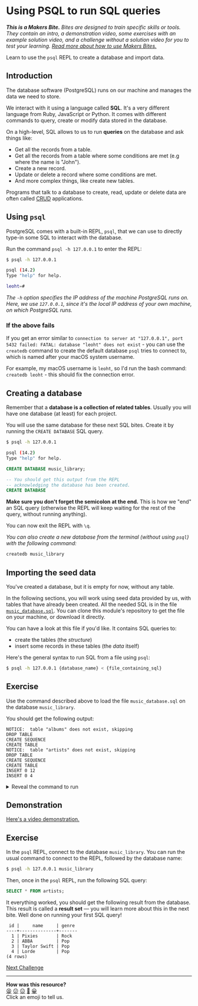 # Using PSQL to run SQL queries

_**This is a Makers Bite.** Bites are designed to train specific skills or
tools. They contain an intro, a demonstration video, some exercises with an
example solution video, and a challenge without a solution video for you to test
your learning. [Read more about how to use Makers
Bites.](https://github.com/makersacademy/course/blob/main/labels/bites.md)_

Learn to use the `psql` REPL to create a database and import data.

<!-- OMITTED -->

## Introduction

The database software (PostgreSQL) runs on our machine and manages the data we need to store.

We interact with it using a language called **SQL**. It's a very different language from Ruby, JavaScript or Python. It comes with different commands to query, create or modify data stored in the database.

On a high-level, SQL allows to us to run **queries** on the database and ask things like:
  * Get all the records from a table.
  * Get all the records from a table where some conditions are met (e.g where the name is "John").
  * Create a new record.
  * Update or delete a record where some conditions are met.
  * And more complex things, like create new tables.

Programs that talk to a database to create, read, update or delete data are often called [CRUD](https://en.wikipedia.org/wiki/Create,_read,_update_and_delete) applications.

## Using `psql`

PostgreSQL comes with a built-in REPL, `psql`, that we can use to directly type-in some SQL to interact with the database.

Run the command `psql -h 127.0.0.1` to enter the REPL:

```bash
$ psql -h 127.0.0.1

psql (14.2)
Type "help" for help.

leoht=# 
```

*The `-h` option specifies the IP address of the machine PostgreSQL runs on. Here, we use `127.0.0.1`, since it's the local IP address of your own machine, on which PostgreSQL runs.*

### If the above fails

If you get an error similar to `connection to server at "127.0.0.1", port 5432 failed: FATAL: database "leoht" does not exist`  - you can use the `createdb` command to create the default database `psql` tries to connect to, which is named after your macOS system username.

For example, my macOS username is `leoht`, so I'd run the bash command: `createdb leoht` - this should fix the connection error.

## Creating a database

Remember that a **database is a collection of related tables**. Usually you will have one database (at least) for each project.

You will use the same database for these next SQL bites. Create it by running the `CREATE DATABASE` SQL query.

```bash
$ psql -h 127.0.0.1

psql (14.2)
Type "help" for help.
```

```sql
CREATE DATABASE music_library;

-- You should get this output from the REPL
-- acknowledging the database has been created.
CREATE DATABASE
```

**Make sure you don't forget the semicolon at the end.** This is how we "end" an SQL query (otherwise the REPL will keep waiting for the rest of the query, without running anything).

You can now exit the REPL with `\q`.

_You can also create a new database from the terminal (without using `psql`) with the following command:_

```bash
createdb music_library
```

## Importing the seed data

You've created a database, but it is empty for now, without any table.

In the following sections, you will work using seed data provided by us, with tables that have already been created. All the needed SQL is in the file [`music_database.sql`](../resources/seeds/music_database.sql). You can clone this module's repository to get the file on your machine, or download it directly.

You can have a look at this file if you'd like. It contains SQL queries to:
  * create the tables (the *structure*)
  * insert some records in these tables (the *data* itself)

Here's the general syntax to run SQL from a file using `psql`:
```bash
$ psql -h 127.0.0.1 {database_name} < {file_containing_sql}
```

## Exercise

Use the command described above to load the file `music_database.sql` on the database `music_library`.

You should get the following output:

```
NOTICE:  table "albums" does not exist, skipping
DROP TABLE
CREATE SEQUENCE
CREATE TABLE
NOTICE:  table "artists" does not exist, skipping
DROP TABLE
CREATE SEQUENCE
CREATE TABLE
INSERT 0 12
INSERT 0 4
```

<details>
  <summary>Reveal the command to run</summary>

  ```bash
  $ psql -h 127.0.0.1 music_library < music_database.sql
  ```
</details>

## Demonstration

[Here's a video demonstration.](https://www.youtube.com/watch?v=9wT1FVQbPZw&t=425s)

## Exercise

In the `psql` REPL, connect to the database `music_library`. You can run the usual command to connect to the REPL, followed by the database name: 

```bash
$ psql -h 127.0.0.1 music_library
```

Then, once in the `psql` REPL, run the following SQL query:

```sql
SELECT * FROM artists;
```

It everything worked, you should get the following result from the database. This result is called a **result set** — you will learn more about this in the next bite. Well done on running your first SQL query!

```
 id |     name     | genre 
----+--------------+-------
  1 | Pixies       | Rock
  2 | ABBA         | Pop
  3 | Taylor Swift | Pop
  4 | Lorde        | Pop
(4 rows)
```

[Next Challenge](03_querying_data.md)

<!-- BEGIN GENERATED SECTION DO NOT EDIT -->

---

**How was this resource?**  
[😫](https://airtable.com/shrUJ3t7KLMqVRFKR?prefill_Repository=makersacademy%2Fdatabases&prefill_File=sql_bites%2F02_using_psql.md&prefill_Sentiment=😫) [😕](https://airtable.com/shrUJ3t7KLMqVRFKR?prefill_Repository=makersacademy%2Fdatabases&prefill_File=sql_bites%2F02_using_psql.md&prefill_Sentiment=😕) [😐](https://airtable.com/shrUJ3t7KLMqVRFKR?prefill_Repository=makersacademy%2Fdatabases&prefill_File=sql_bites%2F02_using_psql.md&prefill_Sentiment=😐) [🙂](https://airtable.com/shrUJ3t7KLMqVRFKR?prefill_Repository=makersacademy%2Fdatabases&prefill_File=sql_bites%2F02_using_psql.md&prefill_Sentiment=🙂) [😀](https://airtable.com/shrUJ3t7KLMqVRFKR?prefill_Repository=makersacademy%2Fdatabases&prefill_File=sql_bites%2F02_using_psql.md&prefill_Sentiment=😀)  
Click an emoji to tell us.

<!-- END GENERATED SECTION DO NOT EDIT -->
